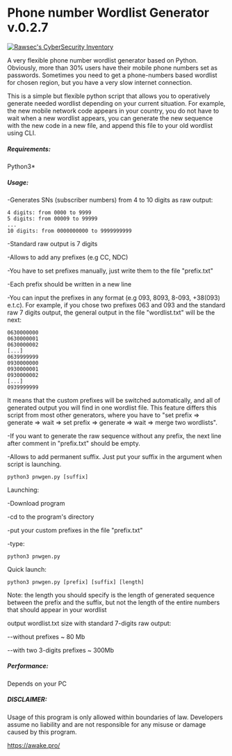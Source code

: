 # Phone number Wordlist Generator v.0.2.7
[![Rawsec's CyberSecurity Inventory](https://inventory.rawsec.ml/img/badges/Rawsec-inventoried-FF5050_plastic.svg)](https://inventory.rawsec.ml/)

A very flexible phone number wordlist generator based on Python.
Obviously, more than 30% users have their mobile phone numbers set as passwords.
Sometimes you need to get a phone-numbers based wordlist for chosen region, but you have a very slow internet connection.

This is a simple but flexible python script that allows you to operatively generate needed wordlist depending on your current situation.
For example, the new mobile network code appears in your country, you do not have to wait when a new wordlist appears, you can generate the new sequence with the new code in a new file, and append this file to your old wordlist using CLI.

##### Requirements:
 Python3*

##### Usage:

-Generates SNs (subscriber numbers) from 4 to 10 digits as raw output:

    4 digits: from 0000 to 9999 
    5 digits: from 00009 to 99999
    ...
    10 digits: from 0000000000 to 9999999999

-Standard raw output is 7 digits

-Allows to add any prefixes (e.g CC, NDC)

-You have to set prefixes manually, just write them to the file "prefix.txt"
    
-Each prefix should be written in a new line
    
-You can input the prefixes in any format (e.g 093, 8093, 8-093, +38(093) e.t.c). For example, if you chose two prefixes 063 and 093 and the standard raw 7 digits output, the general output in the file "wordlist.txt" will be the next:

    0630000000
    0630000001
    0630000002
    [...]
    0639999999
    0930000000
    0930000001
    0930000002
    [...]
    0939999999
    
It means that the custom prefixes will be switched automatically, and all of generated output you will find in one wordlist file. This feature differs this script from most other generators, where you have to "set prefix => generate => wait => set prefix => generate => wait => merge two wordlists".

   
-If you want to generate the raw sequence without any prefix, the next line after comment in "prefix.txt" should be empty.

-Allows to add permanent suffix. Just put your suffix in the argument when script is launching.
    
    python3 pnwgen.py [suffix]

Launching:

-Download program

-cd to the program's directory

-put your custom prefixes in the file "prefix.txt"

-type:
    
    python3 pnwgen.py

Quick launch:

    python3 pnwgen.py [prefix] [suffix] [length]

Note: the length you should specify is the length of generated sequence between the prefix and the suffix, but not the length of the entire numbers that should appear in your wordlist

    
output wordlist.txt size with standard 7-digits raw output:

--without prefixes ~ 80 Mb

--with two 3-digits prefixes ~ 300Mb


##### Performance:
Depends on your PC

##### DISCLAIMER:

Usage of this program is only allowed within boundaries of law. Developers assume no liability and are not responsible for any misuse or damage caused by this program.

https://awake.pro/
